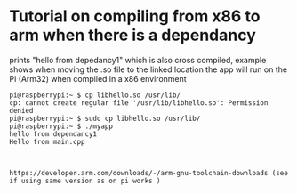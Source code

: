 
# Tutorial on compiling from x86 to arm when there is a dependancy

prints "hello from depedancy1" which is also cross compiled, example
shows when moving the .so file to the linked location the app will run on the Pi (Arm32) when compiled in a x86 environment

``` 
pi@raspberrypi:~ $ cp libhello.so /usr/lib/
cp: cannot create regular file '/usr/lib/libhello.so': Permission denied
pi@raspberrypi:~ $ sudo cp libhello.so /usr/lib/
pi@raspberrypi:~ $ ./myapp
hello from dependancy1
Hello from main.cpp



https://developer.arm.com/downloads/-/arm-gnu-toolchain-downloads (see if using same version as on pi works )

